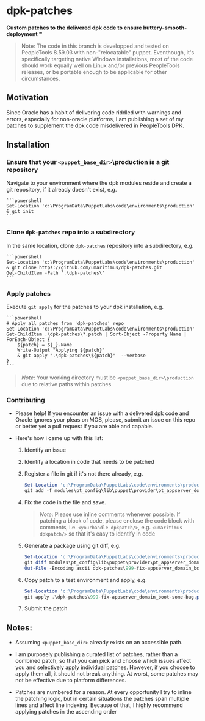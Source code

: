 # dpk-patches

**Custom patches to the delivered dpk code to ensure buttery-smooth-deployment ™️**

> Note:  The code in this branch is developped and tested on PeopleTools 8.59.03 with non-"relocatable" puppet.  Eventhough, it's specifically targeting native Windows installations, most of the code should work equally well on Linux and/or previous PeopleTools releases, or be portable enough to be applicable for other circumstances.

## Motivation

Since Oracle has a habit of delivering code riddled with warnings and errors, especially for non-oracle platforms, I am publishing a set of my patches to supplement the dpk code misdelivered in PeopleTools DPK.

## Installation

### Ensure that your `<puppet_base_dir>`\production is a git repository

Navigate to your environment where the dpk modules reside and create a git repository, if it already doesn't exist, e.g.

    ```powershell
    Set-Location 'c:\ProgramData\PuppetLabs\code\environments\production'
    & git init
    ```

### Clone `dpk-patches` repo into a subdirectory

In the same location, clone `dpk-patches` repository into a subdirectory, e.g. 

    ```powershell
    Set-Location 'c:\ProgramData\PuppetLabs\code\environments\production'
    & git clone https://github.com/umaritimus/dpk-patches.git
    Get-ChildItem -Path '.\dpk-patches\'
    ```

### Apply patches

Execute `git apply` for the patches to your dpk installation, e.g. 

    ```powershell
    # Apply all patches from 'dpk-patches' repo
    Set-Location 'c:\ProgramData\PuppetLabs\code\environments\production'
    Get-ChildItem .\dpk-patches\*.patch | Sort-Object -Property Name | ForEach-Object {
        ${patch} = ${_}.Name
        Write-Output "Applying ${patch}"
        & git apply ".\dpk-patches\${patch}"  --verbose
    }
    ```
> _Note_: Your working directory must be `<puppet_base_dir>\production` due to relative paths within patches

### Contributing

* Please help!  If you encounter an issue with a delivered dpk code and Oracle ignores your pleas on MOS, please, submit an issue on this repo or better yet a pull request if you are able and capable.

* Here's how i came up with this list:
  1. Identify an issue
  2. Identify a location in code that needs to be patched
  3. Register a file in git if it's not there already, e.g.
  
     ```powershell
     Set-Location 'c:\ProgramData\PuppetLabs\code\environments\production'
     git add -f modules\pt_config\lib\puppet\provider\pt_appserver_domain_boot\appserver_domain_boot.rb
     ```
     
  4. Fix the code in the file and save.  
     > _Note_: Please use inline comments whenever possible.  If patching a block of code, please enclose
     > the code block with comments, i.e. `<yourhandle dpkpatch/>`, e.g. `<umaritimus dpkpatch/>` so that it's easy to identify in code
     
  5. Generate a package using git diff, e.g. 

     ```powershell
     Set-Location 'c:\ProgramData\PuppetLabs\code\environments\production'
     git diff modules\pt_config\lib\puppet\provider\pt_appserver_domain_boot\appserver_domain_boot.rb | `
     Out-File -Encoding ascii dpk-patches\999-fix-appserver_domain_boot-some-bug.patch
     ```
  6. Copy patch to a test environment and apply, e.g.

     ```powershell
     Set-Location 'c:\ProgramData\PuppetLabs\code\environments\production'
     git apply .\dpk-patches\999-fix-appserver_domain_boot-some-bug.patch
     ```
  7. Submit the patch
    
## Notes:

* Assuming `<puppet_base_dir>` already exists on an accessible path.

* I am purposely publishing a curated list of patches, rather than a combined patch, so that you can pick and choose which issues affect you and selectively apply individual patches.  However, if you choose to apply them all, it should not break anything.  At worst, some patches may not be effective due to platform differences.

* Patches are numbered for a reason.  At every opportunity I try to inline the patching logic, but in certain situations the patches span multiple lines and affect line indexing.  Because of that, I highly recommend applying patches in the ascending order
